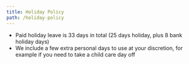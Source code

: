 ```yaml
---
title: Holiday Policy
path: /holiday-policy
---
```


* Paid holiday leave is 33 days in total (25 days holiday, plus 8 bank holiday days)
* We include a few extra personal days to use at your discretion, for example if you need to take a child care day off
